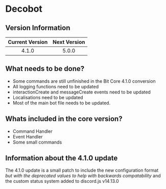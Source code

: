 # Decobot
## Version Information
| Current Version | Next Version |
| :---: | :---: |
| 4.1.0 | 5.0.0 |

## What needs to be done?
- Some commands are still unfinished in the Bit Core 4.1.0 conversion
- All logging functions need to be updated
- interactionCreate and messageCreate events need to be updated
- Localisations need to be updated
- Most of the main bot file needs to be updated.

## Whats included in the core version?
- Command Handler
- Event Handler
- Some small commands

## Information about the 4.1.0 update
The 4.1.0 update is a small patch to include the new configuration format *but with the deprecated values to help with backwards compatability* and the custom status system added to discord.js v14.13.0